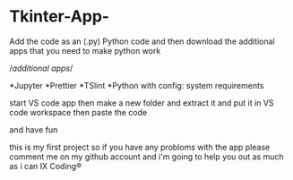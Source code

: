 # Tkinter-App-

Add the code as an (.py) Python code and then download the additional apps that you need to make python work

/*additional apps*/

*Jupyter
*Prettier
*TSlint
*Python with config: system requirements

start VS code app then make a new folder and extract it and put it in VS code workspace then paste the code 

and have fun 


this is my first project so if you have any probloms with the app please comment me on my github account and i'm going to help you out as much as i can
IX Coding®
